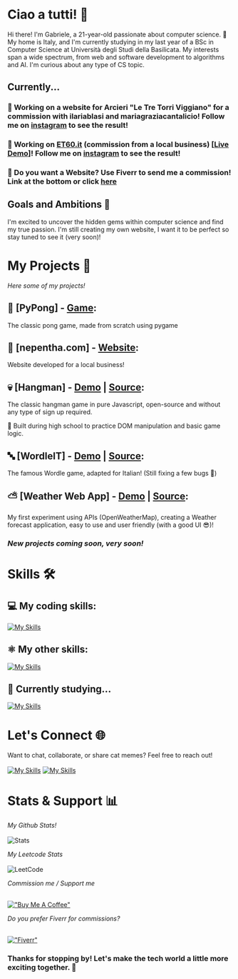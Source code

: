 # Ciao a tutti! 🤙

Hi there! I'm Gabriele, a 21-year-old passionate about computer science. 🚀 My home is Italy, and I'm currently studying in my last year of a BSc in Computer Science at Università degli Studi della Basilicata.
My interests span a wide spectrum, from web and software development to algorithms and AI. I'm curious about any type of CS topic.

## Currently...

### 👷 Working on a website for Arcieri "Le Tre Torri Viggiano" for a commission with ilariablasi and mariagraziacantalicio! Follow me on <a href="https://www.instagram.com/glb_dev">instagram</a> to see the result!
### 👷 Working on **<a href="https://et60.it">ET60.it</a>** (commission from a local business) [**<a href="https://gabrielelobosco.github.io/test-et60">Live Demo</a>**]! Follow me on <a href="https://www.instagram.com/glb_dev">instagram</a> to see the result!
### 🤠 Do you want a Website? Use Fiverr to send me a commission! Link at the bottom or click <a href="https://it.fiverr.com/gabrielelobosco">here</a>

## Goals and Ambitions 🌟

I'm excited to uncover the hidden gems within computer science and find my true passion.
I'm still creating my own website, I want it to be perfect so stay tuned to see it (very soon)!

# My Projects 🚀
*Here some of my projects!*<br>
## 👾 **[PyPong] - <a href="https://github.com/gabrielelobosco/PyPong">Game</a>:**
The classic pong game, made from scratch using pygame
## 💪 **[nepentha.com] - <a href="https://nepentha.com">Website</a>:**
Website developed for a local business!
## 💀 **[Hangman] - <a href="https://gabrielelobosco.github.io/hangman">Demo</a> | <a href="https://github.com/gabrielelobosco/hangman">Source</a>:** 
The classic hangman game in pure Javascript, open-source and without any type of sign up required.

📌 Built during high school to practice DOM manipulation and basic game logic.
## 🔤 **[WordleIT] - <a href="https://gabrielelobosco.github.io/WordleIT">Demo</a> | <a href="https://github.com/gabrielelobosco/WordleIT">Source</a>:** 
The famous Wordle game, adapted for Italian! (Still fixing a few bugs 🐛)
## ⛅ **[Weather Web App] - <a href="https://gabrielelobosco.github.io/Weather-WebApp">Demo</a> | <a href="https://github.com/gabrielelobosco/Weather-WebApp">Source</a>:** 
My first experiment using APIs (OpenWeatherMap), creating a Weather forecast application, easy to use and user friendly (with a good UI 😎)!

### *New projects coming soon, very soon!*

# Skills 🛠️

## 💻 My coding skills:
[![My Skills](https://skillicons.dev/icons?i=java,html,css,js,c,cpp,cs,mysql,r)](https://github.com/gabrielelobosco)<br>

## ⚛️ My other skills:

[![My Skills](https://skillicons.dev/icons?i=arduino,blender,unity,matlab,illustrator)](https://github.com/gabrielelobosco)

## 📖 Currently studying...

[![My Skills](https://skillicons.dev/icons?i=kotlin,ts,python)](https://github.com/gabrielelobosco)

# Let's Connect 🌐

Want to chat, collaborate, or share cat memes? Feel free to reach out!<br><br>
[![My Skills](https://skillicons.dev/icons?i=instagram)](https://instagram.com/glb_dev) [![My Skills](https://skillicons.dev/icons?i=linkedin)](https://linkedin.com/in/gabrielelobosco)

# Stats & Support 📊

*My Github Stats!*<br><br>
![Stats](https://github-readme-stats.vercel.app/api?username=gabrielelobosco&show_icons=true&theme=dark)

*My Leetcode Stats*<br><br>
![LeetCode](https://leetcard.jacoblin.cool/JustLobby?ext=heatmap)

*Commission me / Support me*<br><br>

[!["Buy Me A Coffee"](https://www.buymeacoffee.com/assets/img/custom_images/orange_img.png)](https://www.buymeacoffee.com/gabrielelobosco)

*Do you prefer Fiverr for commissions?*<br><br>

[!["Fiverr"](https://img.shields.io/badge/fiverr-1DBF73?style=for-the-badge&logo=fiverr&logoColor=white)](https://it.fiverr.com/gabrielelobosco)

### Thanks for stopping by! Let's make the tech world a little more exciting together. 🚀
